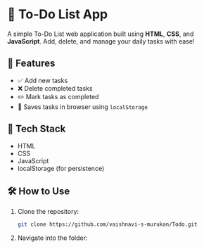 # 📝 To-Do List App

A simple To-Do List web application built using **HTML**, **CSS**, and **JavaScript**. Add, delete, and manage your daily tasks with ease!

## 🚀 Features

- ✅ Add new tasks
- ❌ Delete completed tasks
- ✏️ Mark tasks as completed
- 💾 Saves tasks in browser using `localStorage`

## 🔧 Tech Stack

- HTML
- CSS
- JavaScript 
- localStorage (for persistence)

## 🛠️ How to Use

1. Clone the repository:
   ```bash
   git clone https://github.com/vaishnavi-s-murukan/Todo.git
   
2. Navigate into the folder:

